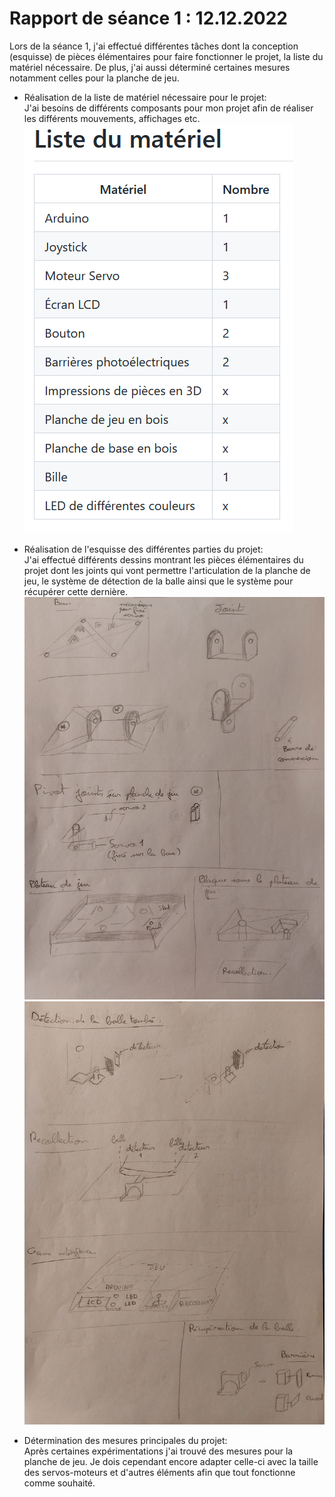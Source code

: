 # Rapport de séance 1 : 12.12.2022

Lors de la séance 1, j'ai effectué différentes tâches dont la conception (esquisse) de pièces élémentaires pour faire fonctionner le projet, la liste du matériel nécessaire. 
De plus, j'ai aussi déterminé certaines mesures notamment celles pour la planche de jeu.

- Réalisation de la liste de matériel nécessaire pour le projet:\
J'ai besoins de différents composants pour mon projet afin de réaliser les différents mouvements, affichages etc. \
![Image de la liste de matériel](/Documentation/Pictures/Seance_1/liste_du_materiel.PNG)

- Réalisation de l'esquisse des différentes parties du projet:\
J'ai effectué différents dessins montrant les pièces élémentaires du projet dont les joints qui vont permettre l'articulation de la planche de jeu, le système de détection de la balle ainsi que le système pour récupérer cette dernière.\
![Esquisse 1](https://github.com/JuliusOrtstadt/Maze_Game/blob/5a5193687cec95bcf390a2cd679a537cabdda690/Documentation/Pictures/Esquisse_1.jpg)
![Esquisse 2](https://github.com/JuliusOrtstadt/Maze_Game/blob/5a5193687cec95bcf390a2cd679a537cabdda690/Documentation/Pictures/Esquisse_2.jpg)

- Détermination des mesures principales du projet:\
Après certaines expérimentations j'ai trouvé des mesures pour la planche de jeu. Je dois cependant encore adapter celle-ci avec la taille des servos-moteurs et d'autres éléments afin que tout fonctionne comme souhaité.

